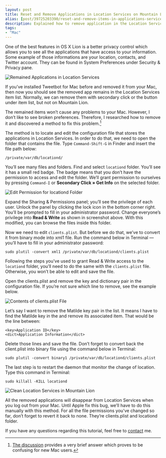 ```yaml
---
layout: post
title: Reset and Remove Applications in Location Services on Mountain Lion
alias: [post/39725203390/reset-and-remove-items-in-applications-services-on, post/39725203390/]
description: Explained how to remove application in the Location Services found on OS X Mountain Lion.
tags:
- "Mac"
---
```

One of the best features in OS X Lion is a better privacy control which allows you to see all the applications that have access to your information. Some example of those informations are your location, contacts, and Twitter account. They can be found in System Preferences under Security & Privacy pane.

<!--more-->

![Remained Applications in Location Services](http://images.sayzlim.net/2013/01/location_services.jpg)

If you’ve installed Tweetbot for Mac before and removed it from your Mac, then now you should see the removed app remains in the Location Services item list. Normally, we can remove them with secondary click or the button under item list, but not on Mountain Lion.

The remained items won’t cause any problems to your Mac. However, I don’t like to see broken preferences. Therefore, I researched how to remove it and discovered a method to fix this problem.[^1]

The method is to locate and edit the configuration file that stores the applications in Location Services. In order to do that, we need to open the folder that contains the file. Type `Command-Shift-G` in Finder and insert the file path below:

	/private/var/db/locationd/

You’ll see many files and folders. Find and select `locationd` folder. You’ll see it has a small red badge. The badge means that you don’t have the permission to access and edit the folder. We’ll grant permission to ourselves by pressing `Command-I` or **Secondary Click&#160;» Get Info** on the selected folder.

![Edit Permission for locationd Folder](http://images.sayzlim.net/2013/01/location_services_path.jpg)

Expand the Sharing & Permissions panel; you’ll see the privilege of each user. Unlock the panel by clicking the lock icon in the bottom corner right. You’ll be prompted to fill in your administrator password. Change everyone’s privilege into **Read & Write** as shown in screenshot above. With this modified, you can browse the files inside this folder.

Now we need to edit `clients.plist`. But before we do that, we’ve to convert it from binary mode into xml1 file. Run the command below in Terminal — you’ll have to fill in your administrator password:

	sudo plutil -convert xml1 /private/var/db/locationd/clients.plist

Following the steps you’ve used to grant Read & Write access to the `locationd` folder, you’ll need to do the same with the `clients.plist` file. Otherwise, you won’t be able to edit and save the file.

Open the clients.plist and remove the key and dictionary pair in the configuration file. If you’re not sure which line to remove, see the example below.

![Contents of clients.plist File](http://images.sayzlim.net/2013/01/location_services_plist.jpg "Contents of clients.plist File")

Let’s say I want to remove the Matilde key pair in the list. It means I have to find the Matilde key in the and remove its associated item. That would be the line between:

	<key>Application ID</key>
	<dict>Application Information</dict>

Delete those lines and save the file. Don’t forget to convert back the client.plist into binary file using the command below in Terminal:

	sudo plutil -convert binary1 /private/var/db/locationd/clients.plist

The last step is to restart the daemon that monitor the change of location. Type this command in Terminal:

	sudo killall -KILL locationd

![Clean Location Services in Mountain Lion](http://images.sayzlim.net/2013/01/location_services_removed.jpg "Clean Location Services in Mountain Lion")

All the removed applications will disappear from Location Services when you log out from your Mac. Until Apple fix this bug, we’ll have to do this manually with this method. For all the file permissions you’ve changed so far, don’t forget to revert it back to none. They’re clients.plist and locationd folder.

If you have any questions regarding this tutorial, feel free to [contact](/contact) me.

[^1]: [The discussion](https://discussions.apple.com/thread/4294283?start=0&tstart=0) provides a very brief answer which proves to be confusing for new Mac users.
